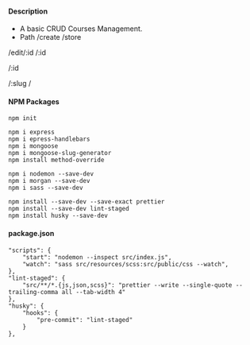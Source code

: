 #### Description
- A basic CRUD Courses Management.
- Path
/create
/store

/edit/:id
/:id

/:id

/:slug
/

#### NPM Packages

```
npm init

npm i express
npm i epress-handlebars
npm i mongoose
npm i mongoose-slug-generator
npm install method-override

npm i nodemon --save-dev
npm i morgan --save-dev
npm i sass --save-dev

npm install --save-dev --save-exact prettier
npm install --save-dev lint-staged
npm install husky --save-dev
```

#### package.json

```
"scripts": {
    "start": "nodemon --inspect src/index.js",
    "watch": "sass src/resources/scss:src/public/css --watch",
},
"lint-staged": {
    "src/**/*.{js,json,scss}": "prettier --write --single-quote --trailing-comma all --tab-width 4"
},
"husky": {
    "hooks": {
        "pre-commit": "lint-staged"
    }
},
```
